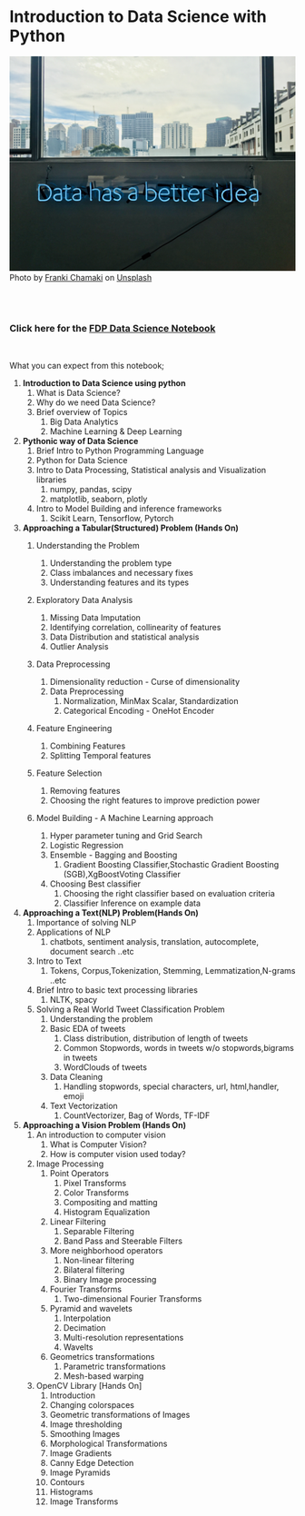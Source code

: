 # **Introduction to Data Science with Python**


<img src="images/data.jpg">
 Photo by <a href="https://unsplash.com/@franki?utm_source=unsplash&utm_medium=referral&utm_content=creditCopyText">Franki Chamaki</a> on <a href="https://unsplash.com/s/photos/data-science?utm_source=unsplash&utm_medium=referral&utm_content=creditCopyText">Unsplash</a>
  
<br><br>

### Click here for the [FDP Data Science Notebook](https://nbviewer.jupyter.org/github/Kannank97/Introduction-to-Data-Science-with-Python/blob/main/FDP_DataScience.ipynb)
<br>

What you can expect from this notebook;

1. **Introduction to Data Science using python**
   1. What is Data Science?
   2. Why do we need Data Science?
   3. Brief overview of Topics
      1. Big Data Analytics
      2. Machine Learning & Deep Learning
2. **Pythonic way of Data Science**
   1. Brief Intro to Python Programming Language
   2. Python for Data Science
   3. Intro to Data Processing, Statistical analysis and Visualization libraries
      1. numpy, pandas, scipy
      2. matplotlib, seaborn, plotly
   4. Intro to Model Building and inference frameworks
      1. Scikit Learn, Tensorflow, Pytorch
3. **Approaching a Tabular(Structured) Problem (Hands On)**
   1. Understanding the Problem
      1. Understanding the problem type
      2. Class imbalances and necessary fixes
      3. Understanding features and its types
   2. Exploratory Data Analysis
      1. Missing Data Imputation
      2. Identifying correlation, collinearity of features
      3. Data Distribution and statistical analysis 
      4. Outlier Analysis
   3. Data Preprocessing
      1. Dimensionality reduction - Curse of dimensionality
      2. Data Preprocessing
         1. Normalization, MinMax Scalar, Standardization
         2. Categorical Encoding - OneHot Encoder
   4. Feature Engineering
       1. Combining Features
       2. Splitting Temporal features
   5. Feature Selection
      1. Removing features
      2. Choosing the right features to improve prediction power

   6. Model Building - A Machine Learning approach
      1. Hyper parameter tuning and Grid Search
      2. Logistic Regression
      3. Ensemble - Bagging and Boosting
         1. Gradient Boosting Classifier,Stochastic Gradient Boosting (SGB),XgBoostVoting Classifier
      4. Choosing Best classifier
         1. Choosing the right classifier based on evaluation criteria
         2. Classifier Inference on example data
4. **Approaching a Text(NLP) Problem(Hands On)**
   1. Importance of solving NLP
   2. Applications of NLP
      1. chatbots, sentiment analysis, translation, autocomplete, document search ..etc
   3. Intro to Text
      1. Tokens, Corpus,Tokenization, Stemming, Lemmatization,N-grams ..etc
   4. Brief Intro to basic text processing libraries
      1. NLTK, spacy
   5. Solving a Real World Tweet Classification Problem
      1. Understanding the problem
      2. Basic EDA of tweets
         1. Class distribution, distribution of length of tweets
         2. Common Stopwords, words in tweets w/o stopwords,bigrams in tweets
         3. WordClouds of tweets
      3. Data Cleaning
         1. Handling stopwords, special characters, url, html,handler, emoji
      4. Text Vectorization
         1. CountVectorizer, Bag of Words, TF-IDF
5. **Approaching a Vision Problem (Hands On)**
   1. An introduction to computer vision
      1. What is Computer Vision?
      2. How is computer vision used today?
   2. Image Processing
      1. Point Operators
         1. Pixel Transforms
         2. Color Transforms
         3. Compositing and matting
         4. Histogram Equalization
      2. Linear Filtering
         1. Separable Filtering
         2. Band Pass and Steerable Filters
      3. More neighborhood operators
         1. Non-linear filtering
         2. Bilateral filtering
         3. Binary Image processing
      4. Fourier Transforms
         1. Two-dimensional Fourier Transforms
      5. Pyramid and wavelets
         1. Interpolation
         2. Decimation
         3. Multi-resolution representations
         4. Wavelts
      6. Geometrics transformations
         1. Parametric transformations
         2. Mesh-based warping
   3. OpenCV Library [Hands On]
      1. Introduction
      2. Changing colorspaces
      3. Geometric transformations of Images
      4. Image thresholding
      5. Smoothing Images
      6. Morphological Transformations
      7. Image Gradients
      8. Canny Edge Detection
      9. Image Pyramids
      10. Contours
      11. Histograms
      12. Image Transforms
